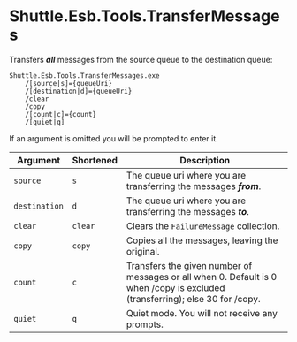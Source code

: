 # Shuttle.Esb.Tools.TransferMessages

Transfers ***all*** messages from the source queue to the destination queue:

```
Shuttle.Esb.Tools.TransferMessages.exe 
	/[source|s]={queueUri} 
	/[destination|d]={queueUri}
	/clear
	/copy
	/[count|c]={count}
	/[quiet|q]
```

If an argument is omitted you will be prompted to enter it.

| Argument | Shortened | Description |
| --- | --- | --- |
| `source` | `s` | The queue uri where you are transferring the messages ***from***. |
| `destination` | `d` | The queue uri where you are transferring the messages ***to***. |
| `clear` | `clear` | Clears the `FailureMessage` collection. |
| `copy` | `copy` | Copies all the messages, leaving the original. |
| `count` | `c` | Transfers the given number of messages or all when 0.  Default is 0 when /copy is excluded (transferring); else 30 for /copy. |
| `quiet` | `q` | Quiet mode.  You will not receive any prompts. |


